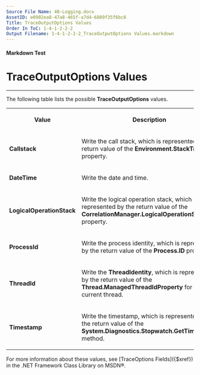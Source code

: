 ```yaml
---
Source File Name: 40-Logging.docx
AssetID: e0902ea8-47a8-465f-a7d4-6809f35f6bc8
Title: TraceOutputOptions Values
Order In ToC: 1-4-1-2-2-2
Output Filename: 1-4-1-2-2-2_TraceOutputOptions Values.markdown
---
```


#### Markdown Test ####
# TraceOutputOptions Values #
----------

The following table lists the possible **TraceOutputOptions** values.  
<table xmlns:xlink="http://www.w3.org/1999/xlink"><tr><th><p>Value</p></th><th><p>Description</p></th></tr><tr><td><p><b>Callstack</b></p></td><td><p>Write the call stack, which is represented by the return value of the <hlink xlink:type="simple" xlink:show="new" xlink:actuate="onRequest" xlink:href="http://msdn2.microsoft.com/en-us/library/system.environment.stacktrace.aspx"><b>Environment.StackTrace</b></hlink> property. </p></td></tr><tr><td><p><b>DateTime</b></p></td><td><p>Write the date and time.</p></td></tr><tr><td><p><b>LogicalOperationStack</b></p></td><td><p>Write the logical operation stack, which is represented by the return value of the <hlink xlink:type="simple" xlink:show="new" xlink:actuate="onRequest" xlink:href="http://msdn2.microsoft.com/en-us/library/system.diagnostics.correlationmanager.logicaloperationstack.aspx"><b>CorrelationManager.LogicalOperationStack</b></hlink> property. </p></td></tr><tr><td><p><b>ProcessId</b></p></td><td><p>Write the process identity, which is represented by the return value of the <hlink xlink:type="simple" xlink:show="new" xlink:actuate="onRequest" xlink:href="http://msdn2.microsoft.com/en-us/library/system.diagnostics.process.id.aspx"><b>Process.ID</b></hlink> property. </p></td></tr><tr><td><p><b>ThreadId</b></p></td><td><p>Write the <b>ThreadIdentity</b>, which is represented by the return value of the <hlink xlink:type="simple" xlink:show="new" xlink:actuate="onRequest" xlink:href="http://msdn2.microsoft.com/en-us/library/system.threading.thread.managedthreadid.aspx"><b>Thread.ManagedThreadIdProperty</b></hlink> for the current thread. </p></td></tr><tr><td><p><b>Timestamp</b></p></td><td><p>Write the timestamp, which is represented by the return value of the <hlink xlink:type="simple" xlink:show="new" xlink:actuate="onRequest" xlink:href="http://msdn2.microsoft.com/en-us/library/system.diagnostics.stopwatch.gettimestamp.aspx"><b>System.Diagnostics.Stopwatch.GetTimeStamp</b></hlink> method. </p></td></tr></table><a name="categorysource" href="#" xmlns:xlink="http://www.w3.org/1999/xlink"><span /></a>
For more information about these values, see [TraceOptions Fields]({$xref}) in the .NET Framework Class Library on MSDN®.  

